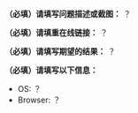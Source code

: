 **（必填）请填写问题描述或截图：**
？

**（必填）请填重在线链接：**
？

**（必填）请填写期望的结果：**
？

**（必填）请填写以下信息：**

- OS: ？
- Browser: ？

